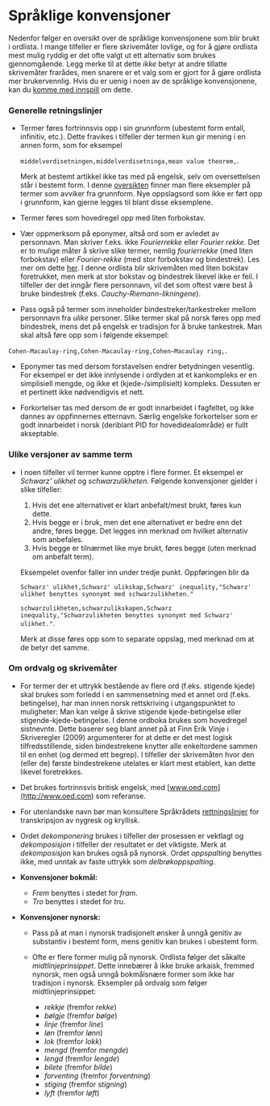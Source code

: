 # Språklige konvensjoner

Nedenfor følger en oversikt over de språklige konvensjonene som blir brukt i
ordlista. I mange tilfeller er flere skrivemåter lovlige, og for å gjøre
ordlista mest mulig ryddig er det ofte valgt ut ett alternativ som brukes
gjennomgående. Legg merke til at dette _ikke_ betyr at andre tillatte
skrivemåter frarådes, men snarere er et valg som er gjort for å gjøre ordlista
mer brukervennlig. Hvis du er uenig i noen av de språklige konvensjonene, kan du
[komme med innspill](innspill.md) om dette.

### Generelle retningslinjer

- Termer føres fortrinnsvis opp i sin grunnform (ubestemt form entall,
  infinitiv, etc.). Dette fravikes i tilfeller der termen kun gir mening i en
  annen form, som for eksempel

  `middelverdisetningen,middelverdisetninga,mean value theorem,`.

  Merk at bestemt artikkel ikke tas med på engelsk, selv om oversettelsen står i
  bestemt form. I denne [oversikten](ikke_grunnform_eksempler.md) finner man
  flere eksempler på termer som avviker fra grunnform. Nye oppslagsord som ikke
  er ført opp i grunnform, kan gjerne legges til blant disse eksemplene.

- Termer føres som hovedregel opp med liten forbokstav.

- Vær oppmerksom på eponymer, altså ord som er avledet av personnavn. Man
  skriver f.eks. ikke _Fourierrekke_ eller _Fourier rekke_. Det er to mulige
  måter å skrive slike termer, nemlig _fourierrekke_ (med liten forbokstav)
  eller _Fourier-rekke_ (med stor forbokstav og bindestrek). Les mer om dette
  [her](http://www.sprakradet.no/sprakhjelp/Skriverad/Ordlister/eponym-i-fysikk-og-kjemi/).
  I denne ordlista blir skrivemåten med liten bokstav foretrukket, men merk at
  stor bokstav og bindestrek likevel ikke er feil. I tilfeller der det inngår
  flere personnavn, vil det som oftest være best å bruke bindestrek (f.eks.
  _Cauchy-Riemann-likningene_).

- Pass også på termer som inneholder bindestreker/tankestreker mellom personnavn
  fra _ulike_ personer. Slike termer skal på norsk føres opp med bindestrek,
  mens det på engelsk er tradisjon for å bruke tankestrek. Man skal altså føre
  opp som i følgende eksempel:

`Cohen-Macaulay-ring,Cohen-Macaulay-ring,Cohen–Macaulay ring,`.

- Eponymer tas med dersom forstavelsen endrer betydningen vesentlig. For
  eksempel er det ikke innlysende i ordlyden at et kankompleks er en simplisiell
  mengde, og ikke et (kjede-/simplisielt) kompleks. Dessuten er et pertinett
  ikke nødvendigvis et nett.

- Forkortelser tas med dersom de er godt innarbeidet i fagfeltet, og ikke dannes
  av oppfinnernes etternavn. Særlig engelske forkortelser som er godt
  innarbeidet i norsk (deriblant PID for hovedidealområde) er fullt akseptable.

### Ulike versjoner av samme term

- I noen tilfeller vil termer kunne opptre i flere former. Et eksempel er
  _Schwarz' ulikhet_ og _schwarzulikheten_. Følgende konvensjoner gjelder i
  slike tilfeller:

  1. Hvis det ene alternativet er klart anbefalt/mest brukt, føres kun dette.
  2. Hvis begge er i bruk, men det ene alternativet er bedre enn det andre,
     føres begge. Det legges inn merknad om hvilket alternativ som anbefales.
  3. Hvis begge er tilnærmet like mye brukt, føres begge (uten merknad om
     anbefalt term).

  Eksempelet ovenfor faller inn under tredje punkt. Oppføringen blir da

  `Schwarz' ulikhet,Schwarz' ulikskap,Schwarz' inequality,"Schwarz' ulikhet benyttes synonymt med schwarzulikheten."`

  `schwarzulikheten,schwarzulikskapen,Schwarz inequality,"Schwarzulikheten benyttes synonymt med Schwarz' ulikhet."`.

  Merk at disse føres opp som to separate oppslag, med merknad om at de betyr
  det samme.

### Om ordvalg og skrivemåter

- For termer der et uttrykk bestående av flere ord (f.eks. stigende kjede) skal
  brukes som forledd i en sammensetning med et annet ord (f.eks. betingelse),
  har man innen norsk rettskriving i utgangspunktet to muligheter: Man kan velge
  å skrive stigende kjede-betingelse eller stigende-kjede-betingelse. I denne
  ordboka brukes som hovedregel sistnevnte. Dette baserer seg blant annet på at
  Finn Erik Vinje i Skriveregler (2009) argumenterer for at dette er det mest
  logisk tilfredsstillende, siden bindestrekene knytter alle enkeltordene sammen
  til en enhet (og dermed ett begrep). I tilfeller der skrivemåten hvor den
  (eller de) første bindestrekene utelates er klart mest etablert, kan dette
  likevel foretrekkes.

- Det brukes fortrinnsvis britisk engelsk, med [www.oed.com](http://www.oed.com)
  som referanse.

- For utenlandske navn bør man konsultere Språkrådets
  [rettningslinjer](http://www.sprakradet.no/sprakhjelp/Skriverad/Transkripsjon_av_kyrillisk_og_nygresk/)
  for transkripsjon av nygresk og kryllisk.

- Ordet _dekomponering_ brukes i tilfeller der prosessen er vektlagt og
  _dekomposisjon_ i tilfeller der resultatet er det viktigste. Merk at
  _dekomposisjon_ kan brukes også på nynorsk. Ordet _oppspalting_ benyttes ikke,
  med unntak av faste uttrykk som _delbrøkoppspalting_.

- **Konvensjoner bokmål:**

  - _Frem_ benyttes i stedet for _fram_.
  - _Tro_ benyttes i stedet for _tru_.

- **Konvensjoner nynorsk:**

  - Pass på at man i nynorsk tradisjonelt ønsker å unngå genitiv av substantiv i
    bestemt form, mens genitiv kan brukes i ubestemt form.

  - Ofte er flere former mulig på nynorsk. Ordlista følger det såkalte
    _midtlinjeprinsippet_. Dette innebærer å ikke bruke arkaisk, fremmed
    nynorsk, men også unngå bokmålsnære former som ikke har tradisjon i nynorsk.
    Eksempler på ordvalg som følger midtlinjeprinsippet:
    - _rekkje_ (fremfor _rekke_)
    - _bølgje_ (fremfor _bølge_)
    - _linje_ (fremfor _line_)
    - _løn_ (fremfor _lønn_)
    - _lok_ (fremfor _lokk_)
    - _mengd_ (fremfor _mengde_)
    - _lengd_ (fremfor _lengde_)
    - _bilete_ (fremfor _bilde_)
    - _forventing_ (fremfor _forventning_)
    - _stiging_ (fremfor _stigning_)
    - _lyft_ (fremfor _løft_)
